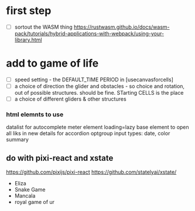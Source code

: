 
# first step
- [ ] sortout the WASM thing  https://rustwasm.github.io/docs/wasm-pack/tutorials/hybrid-applications-with-webpack/using-your-library.html

# add to game of life
- [ ] speed setting - the DEFAULT_TIME PERIOD in [usecanvasforcells]
- [ ] a choice of direction the glider and obstacles - so choice and rotation, out of possible structures. should be fine. STarting CELLS is the place
- [ ] a choice of different gliders & other structures

### html elemnts to use
datalist for autocomplete
meter element
loading=lazy
base element to open all liks in new 
details for accordion
optgroup
input types: date, color
summary

## do with pixi-react and xstate
https://github.com/pixijs/pixi-react
https://github.com/statelyai/xstate/
- Eliza
- Snake Game
- Mancala
- royal game of ur
